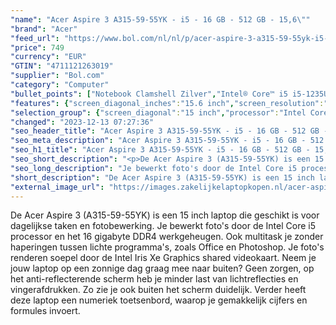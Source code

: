 ```yaml
---
"name": "Acer Aspire 3 A315-59-55YK - i5 - 16 GB - 512 GB - 15,6\""
"brand": "Acer"
"feed_url": "https://www.bol.com/nl/nl/p/acer-aspire-3-a315-59-55yk-i5-16-gb-512-gb-15-6/9300000129178650"
"price": 749
"currency": "EUR"
"GTIN": "4711121263019"
"supplier": "Bol.com"
"category": "Computer"
"bullet_points": ["Notebook Clamshell Zilver","Intel® Core™ i5 i5-1235U 1,3 GHz","39,6 cm (15.6\") Full HD 1920 x 1080 Pixels IPS LED backlight 16:9","16 GB DDR4-SDRAM","512 GB SSD","Intel Iris Xe Graphics","Wi-Fi 5 (802.11ac) Ethernet LAN 10,100,1000 Mbit/s Bluetooth 5.0","Lithium-Polymeer (LiPo) 42 Wh 6,5 uur 45 W","Windows 11 Home"]
"features": {"screen_diagonal_inches":"15.6 inch","screen_resolution":"1920 x 1080 Pixels","processor_family":"Intel® Core™ i5","memory_size":"16 GB","memory_type":"DDR4-SDRAM","total_storage_space":"512 GB","operating_system":"Windows 11 Home","battery_capacity":"42 Wh","width":"362,9 mm","depth":"241,3 mm","height":"17,9 mm","weight":"1,78 kg"}
"selection_group": {"screen_diagonal":"15 inch","processor":"Intel Core i5","changed_price_past_3_days":false,"product_family":"Aspire"}
"changed": "2023-12-13 07:27:36"
"seo_header_title": "Acer Aspire 3 A315-59-55YK - i5 - 16 GB - 512 GB - 15,6\""
"seo_meta_description": "Acer Aspire 3 A315-59-55YK - i5 - 16 GB - 512 GB - 15,6\""
"seo_h1_title": "Acer Aspire 3 A315-59-55YK - i5 - 16 GB - 512 GB - 15,6\""
"seo_short_description": "<p>De Acer Aspire 3 (A315-59-55YK) is een 15 inch laptop die geschikt is voor dagelijkse taken en fotobewerking."
"seo_long_description": "Je bewerkt foto's door de Intel Core i5 processor en het 16 gigabyte DDR4 werkgeheugen. Ook multitask je zonder haperingen tussen lichte programma's, zoals Office en Photoshop. Je foto's renderen soepel door de Intel Iris Xe Graphics shared videokaart. Neem je jouw laptop op een zonnige dag graag mee naar buiten? Geen zorgen, op het anti-reflecterende scherm heb je minder last van lichtreflecties en vingerafdrukken. Zo zie je ook buiten het scherm duidelijk. Verder heeft deze laptop een numeriek toetsenbord, waarop je gemakkelijk cijfers en formules invoert. </p>"
"short_description": "De Acer Aspire 3 (A315-59-55YK) is een 15 inch laptop die geschikt is voor dagelijkse taken en fotobewerking. Je bewerkt foto's door de Intel Core i5 processor en het 16 gigabyte DDR4 werkgeheugen. Ook multitask je zonder haperingen tussen lichte programma's, zoals Office en Photoshop. Je foto's renderen soepel door de Intel Iris Xe Graphics shared videokaart. Neem je jouw laptop op een zonnige dag graag mee naar buiten? Geen zorgen, op het anti-reflecterende scherm heb je minder last van lichtreflecties en vingerafdrukken. Zo zie je ook buiten het scherm duidelijk. Verder heeft deze laptop een numeriek toetsenbord, waarop je gemakkelijk cijfers en formules invoert."
"external_image_url": "https://images.zakelijkelaptopkopen.nl/acer-aspire-3-a315-59-55yk-i5-16-gb-512-gb-15-6.webp"
---
```


<p>De Acer Aspire 3 (A315-59-55YK) is een 15 inch laptop die geschikt is voor dagelijkse taken en fotobewerking. Je bewerkt foto's door de Intel Core i5 processor en het 16 gigabyte DDR4 werkgeheugen. Ook multitask je zonder haperingen tussen lichte programma's, zoals Office en Photoshop. Je foto's renderen soepel door de Intel Iris Xe Graphics shared videokaart. Neem je jouw laptop op een zonnige dag graag mee naar buiten? Geen zorgen, op het anti-reflecterende scherm heb je minder last van lichtreflecties en vingerafdrukken. Zo zie je ook buiten het scherm duidelijk. Verder heeft deze laptop een numeriek toetsenbord, waarop je gemakkelijk cijfers en formules invoert.</p>